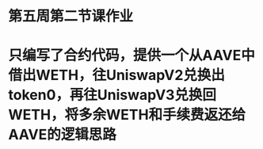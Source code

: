 # 第五周第二节课作业
# 只编写了合约代码，提供一个从AAVE中借出WETH，往UniswapV2兑换出token0，再往UniswapV3兑换回WETH，将多余WETH和手续费返还给AAVE的逻辑思路

